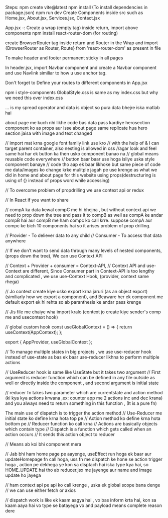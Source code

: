 Steps:
npm create vite@latest
npm install (To install dependencies in package.json)
npm run dev
Create Components inside src such as Home.jsx, About.jsx, Services.jsx, Contact.jsx

App.jsx -: Create a wrap (empty tag) inside return, import above components
npm install react-router-dom (for routing)

create BrowserRouter tag  inside return and Router in the Wrap and
import {BrowserRouter as Router, Route} from 'react-router-dom' as present in file

To make header and footer permanent sticky in all pages 

In header.jsx, import Navbar component and create a Navbar component and use Navlink similiar to how u use anchor tag.

Don't forget to Define your routes to different components in App.jsx

npm i style-components
GlobalStyle.css is same as my index.css but why we need this  over index.css

... is my spread operator and data is object so pura data bhejre iska matlab hai

about page me kuch nhi likhe code bas data pass kardiye herosection component ko as props
aur isse about page same replicate hua hero section jaisa  with image and text changed

// import mat krna google font family link use kro
// with the help of & I can target parent container, also nesting is allowed in css
//agar look and feel same hai har ek button ka then usko component banao na 
// global means reusable code everywhere
// button baar baar use hoga isliye uska style component banaye 
// code tho aap ek baar likhoke but same piece of code me data/images ko change krke mulitple jagah pe use krenge as what we did in home and about page for this website using props(destructuring is using of {} instead of props word while accessing)

// To overcome problem of propdrilling we use  context api or redux

// In React if you want to share

// compA ka data kewal compC me hi bhejna , but without context api we need to prop down the tree and pass it to compB as well as compA ke andar compB hai aur compB me ham compc ko call krre. suppose compA aur compc ke bich 10 components hai so it arises problem of prop drilling.

// Provider - To deliever data to  any child
// Consumer - To access that data anywhere

// If we don’t want to send data through many levels of nested components, (props down the tree), We can use Context API

// Context + Provider + consumer = Context-API, 
// Context API and use-Context are different, Since Consumer part in Context-API is too lengthy and complicated , we use use-Context Hook, (provider, context same rhega)

// Jo context create kiye usko export krna jaruri (as an object export) (similiarly how we export a component), and Beaware her ek component me default export ek hi rehta so ab paranthesis ke andar pass krenge

// Jis file me chaiye wha import kralo (context jo create kiye sender's comp me and usecontext hook)

// global custom hook
const useGlobalContext = () => {
  return useContext(AppContext);
};

export { AppProvider, useGlobalContext };

// To manage multiple states in big projects , we use use-reducer hook instead of use-state
as bas ek baar use-reducer likhna to perform multiple actions

// UseReducer hook is same like UseState but it takes two argument
// First argument is reducer function which can be defined in any file outside as well or directly inside the component , and second argument is initial state

// reducer fn takes two parameter which are currentstate and action method (ki kya kya actions krwana ,ex: counter app me 2 actions inc and dec krana) and you always need to return something in this function , (It is a pure fn)

The main use of dispatch is to trigger the action method
// Use-Reducer me initial state ko define krna hota top pe
// Action method ko define krna hota bottom pe
// Reducer function ko call krna
// Actions are basically objects which contain type
// Dispatch is a function which gets called when an action occurs
// It sends this action object to reducer

// Means ab koi bhi component mera

// Jab bhi ham home page pe aayenge, useEffect run hoga ek baar aur updateHomepage fn call hoga, uss fn me dispatch ke hone se action trigger hoga , action pe dekhega ye kon sa disptach hai  iska type kya hai, so HOME_UPDATE hai tho ab reducer.jsx me jayenge aur name and image update ho jayega


// ham context api pe api ko call krenge , uska ek global scope bana denge
// we can use either fetch or axios

// dispatch work is like ek kaam aagya hai , vo bas inform krta hai, kon sa kaam aaya hai vo type se batayega vo and payload means complete reason dere